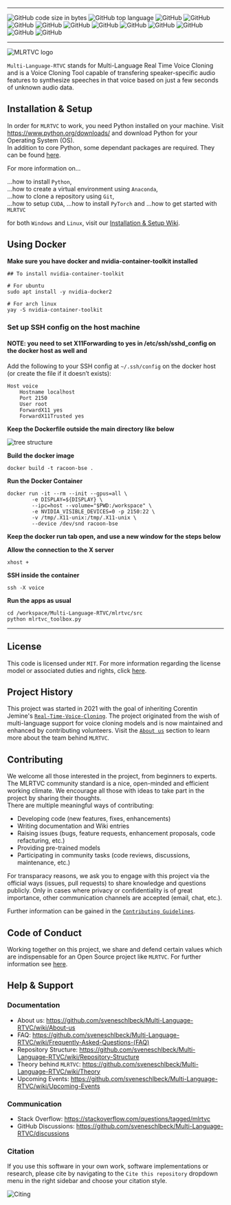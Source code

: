 *****
![GitHub code size in bytes](https://img.shields.io/github/languages/code-size/sveneschlbeck/Multi-Language-RTVC)
![GitHub top language](https://img.shields.io/github/languages/top/sveneschlbeck/Multi-Language-RTVC)
![GitHub](https://img.shields.io/github/issues/sveneschlbeck/Multi-Language-RTVC)
![GitHub](https://img.shields.io/github/issues-pr/sveneschlbeck/Multi-Language-RTVC?color=orange)
![GitHub](https://img.shields.io/github/stars/sveneschlbeck/Multi-Language-RTVC?style=social)
![GitHub](https://img.shields.io/github/forks/sveneschlbeck/Multi-Language-RTVC?style=social)
![GitHub](https://img.shields.io/github/repo-size/sveneschlbeck/Multi-Language-RTVC)
![GitHub](https://img.shields.io/tokei/lines/github/sveneschlbeck/Multi-Language-RTVC)
![GitHub](https://img.shields.io/github/contributors/sveneschlbeck/Multi-Language-RTVC)
![GitHub](https://img.shields.io/badge/Since-2021-brightgreen)
![GitHub](https://img.shields.io/badge/License-MIT-brown.svg)
![GitHub](https://img.shields.io/github/workflow/status/sveneschlbeck/Multi-Language-RTVC/Lint)
![GitHub](https://img.shields.io/badge/code%20style-black-black)
*****

![MLRTVC logo](img/MLRTVC_readme.png)

``Multi-Language-RTVC`` stands for Multi-Language Real Time Voice Cloning and is a Voice Cloning Tool capable
of transfering speaker-specific audio features to synthesize speeches in that voice based on just a few
seconds of unknown audio data.

## Installation & Setup
In order for ``MLRTVC`` to work, you need Python installed on your machine. Visit https://www.python.org/downloads/ and download
Python for your Operating System (OS).  
In addition to core Python, some dependant packages are required. They can be found [here](environment.yml).

For more information on...

...how to install ``Python``,  
...how to create a virtual environment using ``Anaconda``,  
...how to clone a repository using ``Git``,  
...how to setup ``CUDA``,
...how to install ``PyTorch`` and
...how to get started with ``MLRTVC``  

for both ``Windows`` and ``Linux``, visit our [Installation & Setup Wiki](https://github.com/sveneschlbeck/Multi-Language-RTVC/wiki/Installation-&-Setup).

## Using Docker

**Make sure you have docker and nvidia-container-toolkit installed**

```
## To install nvidia-container-toolkit

# For ubuntu
sudo apt install -y nvidia-docker2

# For arch linux
yay -S nvidia-container-toolkit
```

### Set up SSH config on the host machine

#### NOTE: you need to set X11Forwarding to yes in /etc/ssh/sshd_config on the docker host as well and 
Add the following to your SSH config at `~/.ssh/config` on the docker host (or create the file if it doesn’t exists):

```
Host voice
    Hostname localhost
    Port 2150
    User root
    ForwardX11 yes
    ForwardX11Trusted yes
```


**Keep the Dockerfile outside the main directory like below**

![tree structure](https://user-images.githubusercontent.com/6279035/147375101-4b2df8fe-8d83-4c7f-bd91-7db60ded0abc.png)

**Build the docker image**

```
docker build -t racoon-bse . 
```

**Run the Docker Container**

```
docker run -it --rm --init --gpus=all \
        -e DISPLAY=${DISPLAY} \
        --ipc=host --volume="$PWD:/workspace" \
        -e NVIDIA_VISIBLE_DEVICES=0 -p 2150:22 \
        -v /tmp/.X11-unix:/tmp/.X11-unix \
        --device /dev/snd racoon-bse
```

**Keep the docker run tab open, and use a new window for the steps below**

**Allow the connection to the X server**

```
xhost + 
```

**SSH inside the container**

```
ssh -X voice
```

**Run the apps as usual**

```
cd /workspace/Multi-Language-RTVC/mlrtvc/src
python mlrtvc_toolbox.py
```

---

## License

This code is licensed under ``MIT``. For more information regarding the license model or
associated duties and rights, click [here](LICENSE.md).

## Project History

This project was started in 2021 with the goal of inheriting Corentin Jemine's [``Real-Time-Voice-Cloning``](https://github.com/CorentinJ/Real-Time-Voice-Cloning).
The project originated from the wish of multi-language support for voice cloning models and is now
maintained and enhanced by contributing volunteers. Visit the [``About us``](https://github.com/sveneschlbeck/Multi-Language-RTVC/wiki/About-us) section to learn more about the team behind ``MLRTVC``.

## Contributing

We welcome all those interested in the project, from beginners to experts. The MLRTVC community standard is
a nice, open-minded and efficient working climate. We encourage all those with ideas to take part in the
project by sharing their thoughts.  
There are multiple meaningful ways of contributing:

- Developing code (new features, fixes, enhancements)
- Writing documentation and Wiki entries
- Raising issues (bugs, feature requests, enhancement proposals, code refacturing, etc.)
- Providing pre-trained models
- Participating in community tasks (code reviews, discussions, maintenance, etc.)

For transparacy reasons, we ask you to engage with this project via the official ways (issues, pull requests)
to share knowledge and questions publicly. Only in cases where privacy or confidentiality is of great importance,
other communication channels are accepted (email, chat, etc.).

Further information can be gained in the [``Contributing Guidelines``](CONTRIBUTING.md).

## Code of Conduct

Working together on this project, we share and defend certain values which are indispensable
for an Open Source project like ``MLRTVC``. For further information see [here](https://github.com/sveneschlbeck/Multi-Language-RTVC/blob/main/CODE_OF_CONDUCT.md).

## Help & Support

### Documentation

- About us: https://github.com/sveneschlbeck/Multi-Language-RTVC/wiki/About-us
- FAQ: https://github.com/sveneschlbeck/Multi-Language-RTVC/wiki/Frequently-Asked-Questions-(FAQ)
- Repository Structure: https://github.com/sveneschlbeck/Multi-Language-RTVC/wiki/Repository-Structure
- Theory behind ``MLRTVC``: https://github.com/sveneschlbeck/Multi-Language-RTVC/wiki/Theory
- Upcoming Events: https://github.com/sveneschlbeck/Multi-Language-RTVC/wiki/Upcoming-Events  

### Communication

- Stack Overflow: https://stackoverflow.com/questions/tagged/mlrtvc
- GitHub Discussions: https://github.com/sveneschlbeck/Multi-Language-RTVC/discussions

### Citation

If you use this software in your own work, software implementations or research, please cite by navigating to the ``Cite this repository`` dropdown menu
in the right sidebar and choose your citation style.

![Citing](img/citing.png)
